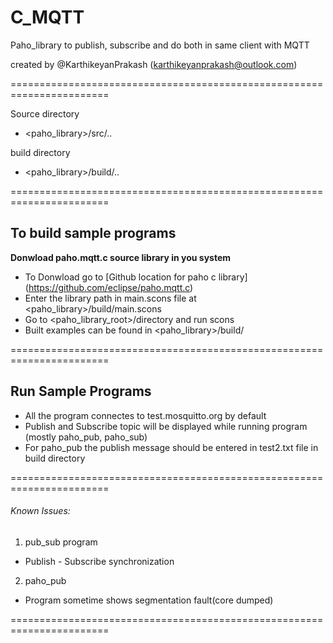 # C_MQTT
Paho_library to publish, subscribe and do both in same client with MQTT

created by @KarthikeyanPrakash (karthikeyanprakash@outlook.com)

=======================================================================

Source directory 	
- \<paho_library>/src/..

build directory	
- \<paho_library>/build/..

=======================================================================
## To build sample programs

**Donwload paho.mqtt.c source library in you system**

- To Donwload go to [Github location for paho c library] (https://github.com/eclipse/paho.mqtt.c)
- Enter the library path in main.scons file at \<paho_library>/build/main.scons
- Go to \<paho_library_root>/directory and run scons
- Built examples can be found in \<paho_library>/build/

=======================================================================
## Run Sample Programs

- All the program connectes to test.mosquitto.org by default
- Publish and Subscribe topic will be displayed while running program (mostly paho_pub, paho_sub)
- For paho_pub the publish message should be entered in test2.txt file in build directory

=======================================================================
###### Known Issues:
1. pub_sub program
  * Publish - Subscribe synchronization	
2. paho_pub
  * Program sometime shows segmentation fault(core dumped) 

=======================================================================	
